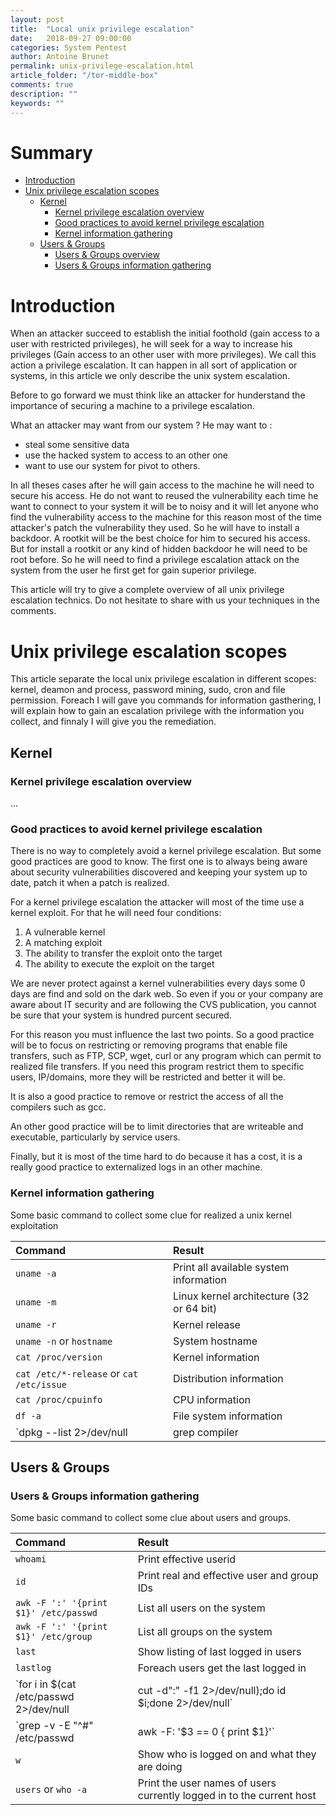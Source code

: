 ```yaml
---
layout: post
title:  "Local unix privilege escalation"
date:   2018-09-27 09:00:00
categories: System Pentest
author: Antoine Brunet
permalink: unix-privilege-escalation.html
article_folder: "/tor-middle-box"
comments: true
description: ""
keywords: ""
---
```


# Summary

- [Introduction](#introduction)
- [Unix privilege escalation scopes](#unix-privilege-escalation-scopes)
    - [Kernel](#kernel)
        - [Kernel privilege escalation overview](#kernel-privilege-escalation-overview)
        - [Good practices to avoid kernel privilege escalation](#good-practices-to-avoid-kernel-privilege-escalation)
        - [Kernel information gathering](#kernel-information-gathering)
    - [Users & Groups](#users-&-groups)
        - [Users & Groups overview](#users-&-groups-overview)
        - [Users & Groups information gathering](#users-&-groups-information-gathering)


# Introduction

When an attacker succeed to establish the initial foothold (gain access to a user with restricted privileges), he will seek for a way to increase his privileges (Gain access to an other user with more privileges). We call this action a privilege escalation. It can happen in all sort of application or systems, in this article we only describe the unix system escalation.

Before to go forward we must think like an attacker for hunderstand the importance of securing a machine to a privilege escalation.

What an attacker may want from our system ?
He may want to :
- steal some sensitive data
- use the hacked system to access to an other one
- want to use our system for pivot to others.

In all theses cases after he will gain access to the machine he will need to secure his access. He do not want to reused the vulnerability each time he want to connect to your system it will be to noisy and it will let anyone who find the vulnerability access to the machine for this reason most of the time attacker's patch the vulnerability they used. So he will have to install a backdoor. A rootkit will be the best choice for him to secured his access. But for install a rootkit or any kind of hidden backdoor he will need to be root before. So he will need to find a privilege escalation attack on the system from the user he first get for gain superior privilege.

This article will try to give a complete overview of all unix privilege escalation technics.
Do not hesitate to share with us your techniques in the comments.

# Unix privilege escalation scopes

This article separate the local unix privilege escalation in different scopes: kernel, deamon and process, password mining, sudo, cron and file permission. Foreach I will gave you  commands for information gasthering, I will explain how to gain an escalation privilege with the information you collect, and finnaly I will give you the remediation.

## Kernel

### Kernel privilege escalation overview

...

### Good practices to avoid kernel privilege escalation

There is no way to completely avoid a kernel privilege escalation. But some good practices are good to know. The first one is to always being aware about security vulnerabilities discovered and keeping your system up to date, patch it when a patch is realized.

For a kernel privilege escalation the attacker will most of the time use a kernel exploit. For that he will need four conditions:

1. A vulnerable kernel
1. A matching exploit
1. The ability to transfer the exploit onto the target
1. The ability to execute the exploit on the target

We are never protect against a kernel vulnerabilities every days some 0 days are find and sold on the dark web. So even if you or your company are aware about IT security and are following the CVS publication, you cannot be sure that your system is hundred purcent secured.

For this reason you must influence the last two points. So a good practice will be to focus on restricting or removing programs that enable file transfers, such as FTP, SCP, wget, curl or any program which can permit to realized file transfers. If you need this program restrict them to specific users, IP/domains, more they will be restricted and better it will be.

It is also a good practice to remove or restrict the access of all the compilers such as gcc.

An other good practice will be to limit directories that are writeable and
executable, particularly by service users.

Finally, but it is most of the time hard to do because it has a cost, it is a really good practice to externalized logs in an other machine.

### Kernel information gathering

Some basic command to collect some clue for realized a unix kernel exploitation

| Command                | Result                            |
| :-------------------- | :------------------------------- |
| `uname -a` | Print all available system information   |
| `uname -m` | Linux kernel architecture (32 or 64 bit) |
| `uname -r` | Kernel release |
| `uname -n` or `hostname` | System hostname |
| `cat /proc/version` | Kernel information |
| `cat /etc/*-release` or `cat /etc/issue` | Distribution information |
| `cat /proc/cpuinfo` | CPU information |
| `df -a` | File system information |
| `dpkg --list 2>/dev/null| grep compiler |grep -v decompiler 2>/dev/null && yum list installed 'gcc*' 2>/dev/null| grep gcc 2>/dev/null` | List available compilers |

## Users & Groups

### Users & Groups information gathering

Some basic command to collect some clue about users and groups.

| Command                | Result                            |
| :-------------------- | :------------------------------- |
| `whoami` | Print effective userid |
| `id` | Print real and effective user and group IDs |
| `awk -F ':' '{print $1}' /etc/passwd` | List all users on the system |
| `awk -F ':' '{print $1}' /etc/group` | List all groups on the system |
| `last` | Show listing of last logged in users |
| `lastlog` | Foreach users get the last logged in |
| `for i in $(cat /etc/passwd 2>/dev/null| cut -d":" -f1 2>/dev/null);do id $i;done 2>/dev/null` | List uid and groups for each users |
| `grep -v -E "^#" /etc/passwd | awk -F: '$3 == 0 { print $1}'` | List all super users accounts |
| `w` | Show who is logged on and what they are doing |
| `users` or `who -a` | Print the user names of users currently logged in to the current host |